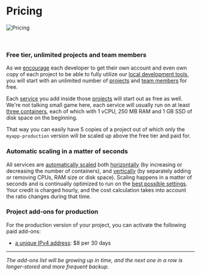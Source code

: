 # Pricing

![Pricing](/pricing.png "Pricing")

<br />

### Free tier, unlimited projects and team members

As we [encourage](/documentation/overview/made-for-developers.html#each-developer-should-have-his-own-account-no-artificial-pricing-boosting) each developer to get their own account and even own copy of each project to be able to fully utilize our [local development tools](/documentation/cli/vpn.html), you will start with an unlimited number of [projects](/documentation/overview/projects-and-services-structure.html#project) and [team members](/documentation/overview/users.html#your-account) for free.

Each [service](/documentation/overview/projects-and-services-structure.html#service) you add inside those [projects](/documentation/overview/projects-and-services-structure.html#project) will start out as free as well. We're not talking small game here, each service will usually run on at least [three containers](/documentation/ha/why-should-i-want-high-availability.html), each of which with 1 vCPU, 250 MB RAM and 1 GB SSD of disk space on the beginning.

That way you can easily have 5 copies of a project out of which only the `myapp-production` version will be scaled up above the free tier and paid for.

### Automatic scaling in a matter of seconds

All services are [automatically scaled](/documentation/automatic-scaling/how-automatic-scaling-works.html) both [horizontally](/documentation/automatic-scaling/how-automatic-scaling-works.html#horizontal-scaling) (by increasing or decreasing the number of containers), and [vertically](/documentation/automatic-scaling/how-automatic-scaling-works.html#vertical-scaling) (by separately adding or removing CPUs, RAM size or disk space). Scaling happens in a matter of seconds and is continually optimized to run on the [best possible settings](/documentation/automatic-scaling/how-automatic-scaling-works.html#performance-tunning). Your credit is charged hourly, and the cost calculation takes into account the ratio changes during that time.


### Project add-ons for production

For the production version of your project, you can activate the following paid add-ons:

- [a unique IPv4 address](/documentation/routing/unique-ipv4-ipv6-addresses.html): $8 per 30 days

___
*The add-ons list will be growing up in time, and the next one in a row is longer-stored and more frequent backup.*
